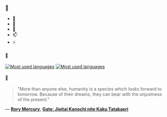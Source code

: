 ### 👋

- 🔭
- 🌱
- 💬
- 📫
- ⚡

#### 🧏

[![Most used languages](https://github-readme-stats-aynah.vercel.app/api/top-langs/?username=aynh&theme=solarized-dark&langs_count=6&layout=compact&hide_title=true)](https://github.com/anuraghazra/github-readme-stats#gh-dark-mode-only)
[![Most used languages](https://github-readme-stats-aynah.vercel.app/api/top-langs/?username=aynh&theme=solarized-light&langs_count=6&layout=compact&hide_title=true)](https://github.com/anuraghazra/github-readme-stats#gh-light-mode-only)

#### 💬

> "More than anyone else, humanity is a species which looks forward to tomorrow. Because of their dreams, they can bear with the unjustness of the present."

&mdash; [**Rory Mercury**](https://myanimelist.net/character.php?q=Rory%20Mercury&cat=character), [**Gate: Jieitai Kanochi nite Kaku Tatakaeri**](https://myanimelist.net/search/all?q=Gate%3A%20Jieitai%20Kanochi%20nite%20Kaku%20Tatakaeri&cat=all)
